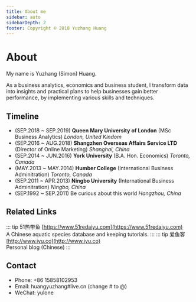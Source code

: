 ```yaml
---
title: About me
sidebar: auto
sidebarDepth: 2
footer: Copyright © 2018 Yuzhang Huang
---
```

# About
My name is Yuzhang (Simon) Huang.

As a business analytics, economics and business student, I transform data into insights and practical plans to help businesses gain better performance, by implementing various skills and techniques.

## Timeline
* (SEP.2018 ~ SEP.2019) **Queen Mary University of London** (MSc Business Analytics) *London, United Kindom*
* (SEP.2016 ~ AUG.2018) **Shangzhen Overseas Affairs Service LTD** (Director of Online Marketing) *Shanghai, China*
* (SEP.2014 ~ JUN.2016) **York University** (B.A. Hon. Economics) *Toronto, Canada*
* (MAY.2013 ~ MAY.2014) **Humber College** (International Business Adminitration) *Toronto, Canada*
* (SEP.2011 ~ APR.2013) **Ningbo University** (International Business Adminitration) *Ningbo, China*
* (SEP.1992 ~ SEP.2011) Be curious about this world *Hangzhou, China*

## Related Links
::: tip 51热带鱼
[https://www.51redaiyu.com](https://www.51redaiyu.com)<br />
A Chinese aquatic species database and keeping tutorials.
:::
::: tip 爱鱼客
[http://www.iyu.co](http://www.iyu.co)<br />
Personal blog (Chinese)
:::

## Contact
* Phone: +86 15858102953
* Email: huangyuzhang#live.cn (change # to @)
* WeChat: yulone

